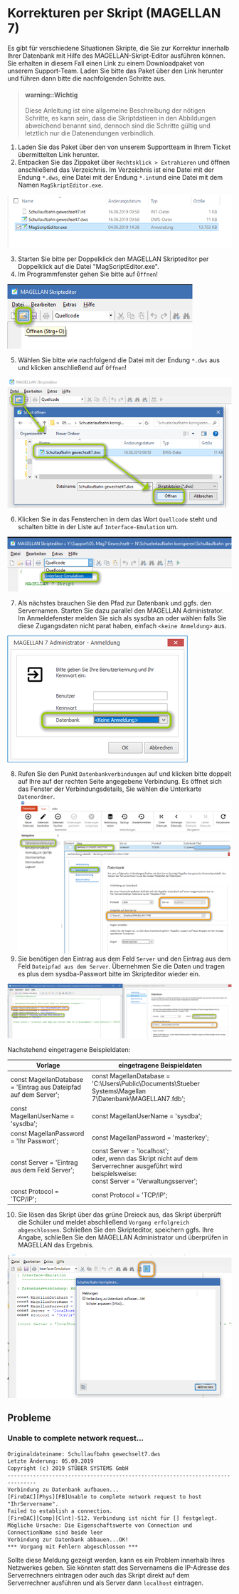 # Korrekturen per Skript (MAGELLAN 7)

Es gibt für verschiedene Situationen Skripte, die Sie zur Korrektur innerhalb Ihrer Datenbank mit Hilfe des MAGELLAN-Skript-Editor ausführen können. Sie erhalten in diesem Fall einen Link zu einem Downloadpaket von unserem Support-Team.
Laden Sie bitte das Paket über den Link herunter und führen dann bitte die nachfolgenden Schritte aus.

> #### warning::Wichtig
>
> Diese Anleitung ist eine allgemeine Beschreibung der nötigen Schritte, es kann sein, dass die Skriptdatieen in den Abbildungen abweichend benannt sind, dennoch sind die Schritte gültig und letztlich nur die Datenendungen verbindlich.

1. Laden Sie das Paket über den von unserem Supportteam in Ihrem Ticket übermittelten Link herunter.
2. Entpacken Sie das Zippaket über `Rechtsklick > Extrahieren` und öffnen anschließend das Verzeichnis. Im Verzeichnis ist eine Datei mit der Endung `*.dws`, eine Datei mit der Endung `*.int`und eine Datei mit dem Namen `MagSkriptEditor.exe`.

![Beispielinhalt](../images/support/skripteditor/01.png)

3. Starten Sie bitte per Doppelklick den MAGELLAN Skripteditor per Doppelklick auf die Datei "MagScriptEditor.exe".
4. Im Programmfenster gehen Sie bitte auf `Öffnen`!

![Öffnen](../images/support/skripteditor/02.png)

5. Wählen Sie bitte wie nachfolgend die Datei mit der Endung `*.dws` aus und klicken anschließend auf `Öffnen`!

![Skript auswählen und öffnen](../images/support/skripteditor/03.png)

6. Klicken Sie in das Fensterchen in dem das Wort `Quellcode` steht und schalten bitte in der Liste auf `Interface-Emulation` um.

![Auf Interface-Emulation umschalten](../images/support/skripteditor/06.png)

7. Als nächstes brauchen Sie den Pfad zur Datenbank und ggfs. den Servernamen. Starten Sie dazu parallel  den MAGELLAN Administrator. Im Anmeldefenster melden Sie sich als sysdba an oder wählen falls Sie diese Zugangsdaten nicht parat haben, einfach `<keine Anmeldung>` aus.

![Administrator ggfs. ohne Anmeldung starten](../images/support/skripteditor/04.png)

8.  Rufen Sie den Punkt `Datenbankverbindungen` auf und klicken bitte doppelt auf Ihre auf der rechten Seite angegebene Verbindung. Es öffnet sich das Fenster der Verbindungsdetails, Sie wählen die Unterkarte `Datenordner`.
![Administrator ggfs. ohne Anmeldung starten](../images/support/skripteditor/05.png)
9. Sie benötigen den Eintrag aus dem Feld `Server` und den Eintrag aus dem Feld `Dateipfad aus dem Server`. Übernehmen Sie die Daten und tragen es plus dem sysdba-Passwort bitte im Skripteditor wieder ein.

![Eintragungen übernehmen](../images/support/skripteditor/07.png)

Nachstehend eingetragene Beispieldaten: 

Vorlage|eingetragene Beispieldaten
--|--
const MagellanDatabase = 'Eintrag aus Dateipfad auf dem Server';|const MagellanDatabase = 'C:\Users\Public\Documents\Stueber Systems\Magellan 7\Datenbank\MAGELLAN7.fdb';
const MagellanUserName = 'sysdba';|const MagellanUserName = 'sysdba';
const MagellanPassword = 'Ihr Passwort';|const MagellanPassword = 'masterkey';
const Server = 'Eintrag aus dem Feld Server';|const Server = 'localhost';<br/>oder, wenn das Skript nicht auf dem Serverrechner ausgeführt wird beispielsweise: <br/>const Server = 'Verwaltungsserver';
const Protocol = 'TCP/IP';|const Protocol = 'TCP/IP';

10. Sie lösen das Skript über das grüne Dreieck aus, das Skript überprüft die Schüler und meldet abschließend `Vorgang erfolgreich abgeschlossen`. Schließen Sie den Skripteditor, speichern ggfs. Ihre Angabe, schließen Sie den MAGELLAN Administrator und überprüfen in MAGELLAN das Ergebnis.

![Skript auslösen](../images/support/skripteditor/08.png)

## Probleme

### Unable to complete network request...

````
Originaldateiname: Schullaufbahn gewechselt7.dws
Letzte Änderung: 05.09.2019
Copyright (c) 2019 STÜBER SYSTEMS GmbH
-------------------------------------------------------------------------------
Verbindung zu Datenbank aufbauen...
[FireDAC][Phys][FB]Unable to complete network request to host "IhrServername".
Failed to establish a connection.
[FireDAC][Comp][Clnt]-512. Verbindung ist nicht für [] festgelegt. Mögliche Ursache: Die Eigenschaftswerte von Connection und ConnectionName sind beide leer
Verbindung zur Datenbank abbauen...OK!
*** Vorgang mit Fehlern abgeschlossen ***
````

Sollte diese Meldung gezeigt werden, kann es ein Problem innerhalb Ihres Netzwerkes geben. Sie könnten statt des Servernamens die IP-Adresse des Serverrechners eintragen oder auch das Skript direkt auf dem Serverrechner ausführen und als Server dann `localhost` eintragen.
